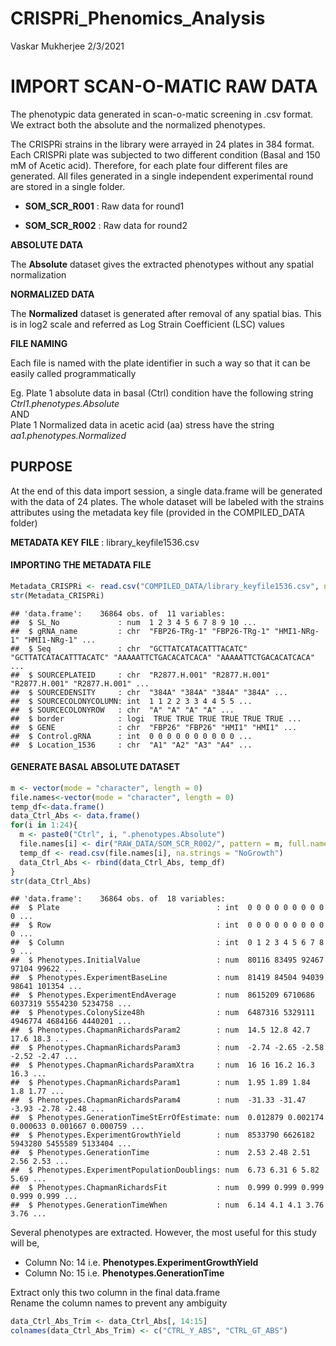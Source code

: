 CRISPRi\_Phenomics\_Analysis
================
Vaskar Mukherjee
2/3/2021

# IMPORT SCAN-O-MATIC RAW DATA

The phenotypic data generated in scan-o-matic screening in .csv format.
We extract both the absolute and the normalized phenotypes.

The CRISPRi strains in the library were arrayed in 24 plates in 384
format. Each CRISPRi plate was subjected to two different condition
(Basal and 150 mM of Acetic acid). Therefore, for each plate four
different files are generated. All files generated in a single
independent experimental round are stored in a single folder.

  - **SOM\_SCR\_R001** : Raw data for round1

  - **SOM\_SCR\_R002** : Raw data for round2

**ABSOLUTE DATA**

The **Absolute** dataset gives the extracted phenotypes without any
spatial normalization

**NORMALIZED DATA**

The **Normalized** dataset is generated after removal of any spatial
bias. This is in log2 scale and referred as Log Strain Coefficient (LSC)
values

**FILE NAMING**

Each file is named with the plate identifier in such a way so that it
can be easily called programmatically

Eg. Plate 1 absolute data in basal (Ctrl) condition have the following
string  
*Ctrl1.phenotypes.Absolute*  
AND  
Plate 1 Normalized data in acetic acid (aa) stress have the string  
*aa1.phenotypes.Normalized*

## PURPOSE

At the end of this data import session, a single data.frame will be
generated with the data of 24 plates. The whole dataset will be labeled
with the strains attributes using the metadata key file (provided in the
COMPILED\_DATA folder)

**METADATA KEY FILE** : library\_keyfile1536.csv

#### IMPORTING THE METADATA FILE

``` r
Metadata_CRISPRi <- read.csv("COMPILED_DATA/library_keyfile1536.csv", na.strings = "#N/A", stringsAsFactors = FALSE)
str(Metadata_CRISPRi)
```

    ## 'data.frame':    36864 obs. of  11 variables:
    ##  $ SL_No             : num  1 2 3 4 5 6 7 8 9 10 ...
    ##  $ gRNA_name         : chr  "FBP26-TRg-1" "FBP26-TRg-1" "HMI1-NRg-1" "HMI1-NRg-1" ...
    ##  $ Seq               : chr  "GCTTATCATACATTTACATC" "GCTTATCATACATTTACATC" "AAAAATTCTGACACATCACA" "AAAAATTCTGACACATCACA" ...
    ##  $ SOURCEPLATEID     : chr  "R2877.H.001" "R2877.H.001" "R2877.H.001" "R2877.H.001" ...
    ##  $ SOURCEDENSITY     : chr  "384A" "384A" "384A" "384A" ...
    ##  $ SOURCECOLONYCOLUMN: int  1 1 2 2 3 3 4 4 5 5 ...
    ##  $ SOURCECOLONYROW   : chr  "A" "A" "A" "A" ...
    ##  $ border            : logi  TRUE TRUE TRUE TRUE TRUE TRUE ...
    ##  $ GENE              : chr  "FBP26" "FBP26" "HMI1" "HMI1" ...
    ##  $ Control.gRNA      : int  0 0 0 0 0 0 0 0 0 0 ...
    ##  $ Location_1536     : chr  "A1" "A2" "A3" "A4" ...

#### GENERATE BASAL **ABSOLUTE** DATASET

``` r
m <- vector(mode = "character", length = 0)
file.names<-vector(mode = "character", length = 0)
temp_df<-data.frame()
data_Ctrl_Abs <- data.frame()
for(i in 1:24){
  m <- paste0("Ctrl", i, ".phenotypes.Absolute") 
  file.names[i] <- dir("RAW_DATA/SOM_SCR_R002/", pattern = m, full.names = TRUE)
  temp_df <- read.csv(file.names[i], na.strings = "NoGrowth")
  data_Ctrl_Abs <- rbind(data_Ctrl_Abs, temp_df)
}
str(data_Ctrl_Abs)
```

    ## 'data.frame':    36864 obs. of  18 variables:
    ##  $ Plate                                   : int  0 0 0 0 0 0 0 0 0 0 ...
    ##  $ Row                                     : int  0 0 0 0 0 0 0 0 0 0 ...
    ##  $ Column                                  : int  0 1 2 3 4 5 6 7 8 9 ...
    ##  $ Phenotypes.InitialValue                 : num  80116 83495 92467 97104 99622 ...
    ##  $ Phenotypes.ExperimentBaseLine           : num  81419 84504 94039 98641 101354 ...
    ##  $ Phenotypes.ExperimentEndAverage         : num  8615209 6710686 6037319 5554230 5234758 ...
    ##  $ Phenotypes.ColonySize48h                : num  6487316 5329111 4946774 4684166 4440201 ...
    ##  $ Phenotypes.ChapmanRichardsParam2        : num  14.5 12.8 42.7 17.6 18.3 ...
    ##  $ Phenotypes.ChapmanRichardsParam3        : num  -2.74 -2.65 -2.58 -2.52 -2.47 ...
    ##  $ Phenotypes.ChapmanRichardsParamXtra     : num  16 16 16.2 16.3 16.3 ...
    ##  $ Phenotypes.ChapmanRichardsParam1        : num  1.95 1.89 1.84 1.8 1.77 ...
    ##  $ Phenotypes.ChapmanRichardsParam4        : num  -31.33 -31.47 -3.93 -2.78 -2.48 ...
    ##  $ Phenotypes.GenerationTimeStErrOfEstimate: num  0.012879 0.002174 0.000633 0.001667 0.000759 ...
    ##  $ Phenotypes.ExperimentGrowthYield        : num  8533790 6626182 5943280 5455589 5133404 ...
    ##  $ Phenotypes.GenerationTime               : num  2.53 2.48 2.51 2.56 2.53 ...
    ##  $ Phenotypes.ExperimentPopulationDoublings: num  6.73 6.31 6 5.82 5.69 ...
    ##  $ Phenotypes.ChapmanRichardsFit           : num  0.999 0.999 0.999 0.999 0.999 ...
    ##  $ Phenotypes.GenerationTimeWhen           : num  6.14 4.1 4.1 3.76 3.76 ...

Several phenotypes are extracted. However, the most useful for this
study will be,

  - Column No: 14 i.e. **Phenotypes.ExperimentGrowthYield**
  - Column No: 15 i.e. **Phenotypes.GenerationTime**

Extract only this two column in the final data.frame  
Rename the column names to prevent any ambiguity

``` r
data_Ctrl_Abs_Trim <- data_Ctrl_Abs[, 14:15]
colnames(data_Ctrl_Abs_Trim) <- c("CTRL_Y_ABS", "CTRL_GT_ABS")
```
